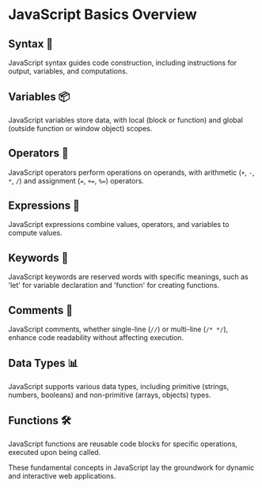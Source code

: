 # JavaScript Basics Overview

## Syntax 📘
JavaScript syntax guides code construction, including instructions for output, variables, and computations.

## Variables 📦
JavaScript variables store data, with local (block or function) and global (outside function or window object) scopes.

## Operators 🚀
JavaScript operators perform operations on operands, with arithmetic (`+`, `-`, `*`, `/`) and assignment (`=`, `+=`, `%=`) operators.

## Expressions 🎨
JavaScript expressions combine values, operators, and variables to compute values.

## Keywords 📝
JavaScript keywords are reserved words with specific meanings, such as 'let' for variable declaration and 'function' for creating functions.

## Comments 💬
JavaScript comments, whether single-line (`//`) or multi-line (`/* */`), enhance code readability without affecting execution.

## Data Types 📊
JavaScript supports various data types, including primitive (strings, numbers, booleans) and non-primitive (arrays, objects) types.

## Functions 🛠️
JavaScript functions are reusable code blocks for specific operations, executed upon being called.

These fundamental concepts in JavaScript lay the groundwork for dynamic and interactive web applications.
